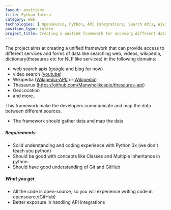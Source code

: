 ```yaml
---
layout: positions
title: Python Intern
category: Web
technologies: [ Opensource, Python, API Integrations, Search APIs, Wikipedia, GeoLocation, Maps ]
position_type: intern
project_title: Creating a unified framework for accesing different data service formats and providers
---
```


The project aims at creating a unified framework that can provide access to different services and forms of data like searching web, videos, wikipedia, dictionary(thesaurus etc for NLP like services) in the following domains:

- web search apis ([google](https://developers.google.com/custom-search/json-api/v1/overview#Pricing) and [bing](https://azure.microsoft.com/en-us/services/cognitive-services/) for now)
- video search ([youtube](https://developers.google.com/youtube/v3/quickstart/python))
- Wikipedia ([Wikipedia-API/](https://github.com/martin-majlis/Wikipedia-API/) or [Wikipedia](https://github.com/goldsmith/Wikipedia))
- Thesaurus (https://github.com/Manwholikespie/thesaurus-api)
- GeoLocation
- and more..

This framework make the developers communicate and map the data between different sources.
- The framework should gather data and map the data 
##### Requirements

- Solid understanding and coding experience with Python 3x (we don't teach you python)
- Should be good with concepts like Classes and Multiple Inheritance in python.
- Should have good understanding of Git and GitHub


##### What you get
- All the code is open-source, so you will experience writing code in opensource(GitHub)
- Better exposure in handling API integrations
